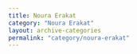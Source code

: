 ```yaml
---
title: Noura Erakat
category: "Noura Erakat"
layout: archive-categories
permalink: "category/noura-erakat"
---
```

